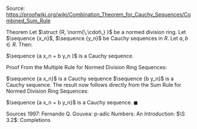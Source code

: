 # 

Source: https://proofwiki.org/wiki/Combination_Theorem_for_Cauchy_Sequences/Combined_Sum_Rule

Theorem
Let $\struct {R, \norm{\,\cdot\,} }$ be a normed division ring.
Let $\sequence {x_n}$, $\sequence {y_n}$ be Cauchy sequences in $R$.
Let $a, b \in R$.
Then:

$\sequence {a x_n + b y_n }$ is a Cauchy sequence.


Proof
From the Multiple Rule for Normed Division Ring Sequences:

$\sequence {a x_n}$ is a Cauchy sequence
$\sequence {b y_n}$ is a Cauchy sequence.
The result now follows directly from the Sum Rule for Normed Division Ring Sequences:

$\sequence {a x_n + b y_n}$ is a Cauchy sequence.
$\blacksquare$


Sources
1997: Fernando Q. Gouvea: p-adic Numbers: An Introduction: $\S 3.2$: Completions




